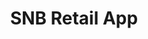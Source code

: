 ---
title: "SNB Retail App"
heroImage: "assets//proyectos/snb/hero-snb.png"
logo: "/assets/proyectos/snb/logo-snb.svg"

# Información del proyecto
objective: "Rediseñar la aplicación de banca retail de SNB para ofrecer una experiencia de usuario clara, coherente y adaptada al mercado de Arabia Saudí."
role: "Product Designer y Design System Designer."
duration: "Aproximadamente 7 meses."
team: "4 Product Designers + 1 Design System Designer."

# Proceso del proyecto
process:
  title: "Metodología y proceso de trabajo"
  content: "El proyecto partió de una aplicación ya existente y de algunos conceptos creados previamente por otra agencia.\nAl inicio, las entrevistas con usuarios resultaron complicadas debido al idioma y a la resistencia del banco a reconocer el valor del research.\nPor eso, además de analizar la app antigua, investigamos competidores locales, regionales y europeos para identificar fortalezas, debilidades y oportunidades de mejora.\nPoco a poco conseguimos introducir prácticas de investigación más estructuradas: definimos user personas y viajamos a Arabia Saudí para colaborar directamente con stakeholders, conocer el contexto cultural y enriquecer el diseño con insights reales.\nCon toda esta información, establecimos la dirección del diseño y trabajamos en iteraciones de dos semanas, presentando avances a mitad y final de cada sprint tanto a stakeholders como al equipo de desarrollo."

# Retos del proyecto
challenges:
  title: "Retos del proyecto"
  items:
    - title: "Productos financieros locales"
      layout: "image-left"
      image: "/assets/proyectos/snb/img-productos.png"
      content: "Los productos de Arabia Saudí eran muy diferentes a los europeos, lo que exigió un proceso de comprensión y adaptación.\n\nA través de entrevistas y talleres con stakeholders locales y expertos logramos alinear los flujos y pantallas con las necesidades del mercado."
      
    - title: "Diseño bilingüe (RTL y LTR)"
      layout: "image-right"
      image: "/assets/proyectos/snb/img-arabe.png"
      content: "La mayoría de los usuarios utilizaba la app en árabe, aunque también debía estar disponible en inglés. El reto fue diseñar interfaces que funcionaran en ambas direcciones (LTR y RTL) sin perder consistencia ni usabilidad.\n\nPara lograrlo, desarrollamos componentes modulares y usamos un plugin que conectaba Figma con Google Sheets: colaboradores externos podían introducir textos en árabe y estos se actualizaban automáticamente en los diseños."
      
    - title: "Coordinación internacional"
      layout: "image-left"
      image: "/assets/proyectos/snb/img-squads.png"
      content: "El proyecto involucraba a más de 30 desarrolladores distribuidos en varios países.\n\nPara garantizar coherencia, documentamos en detalle cada componente y su comportamiento (desde validaciones de formularios hasta transiciones entre pantallas) y preparamos prototipos interactivos que mostraban no solo las pantallas estáticas, sino también cómo debía responder la aplicación en cada escenario."

# Video del proyecto (opcional)
projectVideo: "/assets/proyectos/snb/snb-video.mp4"
videoThumbnail: "/assets/proyectos/snb/video-snb.png"

# Proyectos relacionados  
relatedProjects: ["bayn", "aljuf-finance"]

# SEO
description: "Rediseño completo de la aplicación móvil de Saudi National Bank, enfocado en mejorar la experiencia de usuario y la adopción digital."
publishDate: 2025-09-01
featured: true
protected: false
order: 1
---